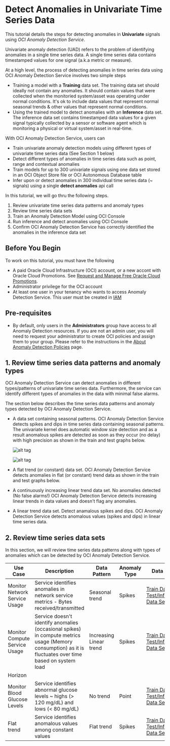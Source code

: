 # Detect Anomalies in Univariate Time Series Data

This tutorial details the steps for detecting anomalies in **Univariate** signals using *OCI Anomaly Detection Service*.

Univariate anomaly detection (UAD) refers to the problem of identifying anomalies in a single time series data.  A single time series data contains timestamped values for one signal (a.k.a metric or measure).

At a high level, the process of detecting anomalies in time series data using OCI Anomaly Detection Service involves two simple steps
- Training a model with a **Training** data set.
  The training data set should ideally not contain any anomalies. It should contain values that were collected when the monitoried system/asset was operating under normal conditions.  It's ok to include data values that represent normal seasonal trends & other values that represent normal conditions. 
- Using the trained model to detect anomalies with an **Inference** data set.
  The inference data set contains timestamped data values for a given signal typically collected by a sensor or software agent which is monitoring a physical or virtual system/asset in real-time.

With OCI Anomaly Detection Service, users can
- Train univariate anomaly detection models using different types of univariate time series data (See Section 1 below)
- Detect different types of anomalies in time series data such as point, range and contextual anomalies
- Train models for up to 300 univariate signals using one data set stored in an OCI Object Store file or OCI Autonomous Database table
- Infer upon or detect anomalies in 300 individual time series data (~ signals) using a single **detect anomalies** api call

In this tutorial, we will go thru the following steps.

1. Review univariate time series data patterns and anomaly types
2. Review time series data sets
3. Train an Anomaly Detection Model using OCI Console
4. Run inference and detect anomalies using OCI Console
5. Confirm OCI Anomaly Detection Service has correctly identified the anomalies in the inference data set

## Before You Begin
To work on this tutorial, you must have the following
- A paid Oracle Cloud Infrastructure (OCI) account, or a new accont with Oracle Cloud Promotions.  See [Request and Manage Free Oracle Cloud Promotions](https://docs.oracle.com/en-us/iaas/Content/GSG/Tasks/signingup.htm).
- Administrator privilege for the OCI account
- At least one user in your tenancy who wants to access Anomaly Detection Service. This user must be created in [IAM](https://docs.oracle.com/en-us/iaas/Content/Identity/Tasks/managingusers.htm)

## Pre-requisites
- By default, only users in the **Administrators** group have access to all Anomaly Detection resources. If you are not an admin user, you will need to request your administrator to create OCI policies and assign them to your group.  Please refer to the instructions in the [About Anomaly Detection Policies](https://docs.oracle.com/en-us/iaas/Content/anomaly/using/policies.htm) page.

## 1. Review time series data patterns and anomaly types
   OCI Anomaly Detection Service can detect anomalies in different types/patterns of univariate time series data.  Furthermore, the service can identify different types of anomalies in the data with minimal false alarms.

   The section below describes the time series data patterns and anomaly types detected by OCI Anomaly Detection Service.

   - A data set containing seasonal patterns.
     OCI Anomaly Detection Service detects spikes and dips in time series data containing seasonal patterns. The univariate kernel does automatic window size detection and as a result anomalous spikes are detected as soon as they occur (no delay) with high precision as shown in the train and test graphs below.

     ![alt tag](./images/A-01.PNG)

     ![alt tag](./images/A-01.PNG)

   - A flat trend (or constant) data set.
     OCI Anomaly Detection Service detects anomalies in flat (or constant) trend data as shown in the train and test graphs below. 

   - A continuously increasing linear trend data set. No anomalies detected (No false alarms!)
     OCI Anomaly Detection Service detects increasing linear trends in data values and doesn't flag any anomalies. 

   - A linear trend data set. Detect anamalous spikes and dips.
     OCI Anomaly Detection Service detects anomalous values (spikes and dips) in linear time series data.

## 2. Review time series data sets
   In this section, we will review time series data patterns along with types of anomalies which can be detected by OCI Anomaly Detection Service.

   Use Case | Description | Data Pattern | Anomaly Type | Data Sets
   -------- | ----------- | ------------ | ------------ | ---------
   Monitor Network Service Usage | Service identifies anomalies in network service metrics - Bytes received/transmitted | Seasonal trend | Spikes | [Train Data Set](./data/network_svc_usage_train.csv) [Test/Inference Data Set](./data/network_svc_usage_test.csv)
   Monitor Compute Service Usage | Service doesn't identify anomalies (occasional spikes) in compute metrics usage (Memory consumption) as it is fluctuates over time based on system load | Increasing Linear trend | Spikes | [Train Data Set](./data/database_vm_train.csv) [Test/Inference Data Set](./data/database_vm_test.csv)
   Horizon | | | |
   Monitor Blood Glucose Levels | Service identifies abnormal glucose levels ~ highs (> 120 mg/dL) and lows (< 80 mg/dL) | No trend | Point | [Train Data Set](./data/ad-diabetes-train.csv) [Test/Inference Data Set](./data/ad-diabetes-test.csv)
   Flat trend | Service identifies anomalous values among constant values | Flat trend | Spikes | [Train Data Set](./data/simple_flat_train.csv) [Test/Inference Data Set](./data/simple_flat_test.csv)
